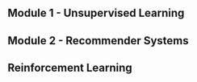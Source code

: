 
## Module 1 - Unsupervised Learning 

## Module 2 - Recommender Systems 

## Reinforcement Learning